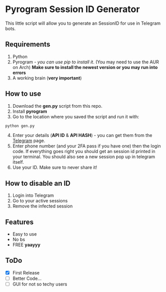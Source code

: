
# Pyrogram Session ID Generator

This little script will allow you to generate an SessionID for use in Telegram bots.



## Requirements

1. Python
2. Pyrogram - *you can use pip to install it*. (You may need to use the AUR on Arch) **Make sure to install the newest version or you may run into errors**
3. A working brain (**very important**)


## How to use

1. Download the **gen.py** script from this repo.
2. Install **pyrogram**
3. Go to the location where you saved the script and run it with:

```bash
python gen.py
```

4. Enter your details (**API ID** & **API HASH**) - you can get them from the [Telegram](https://my.telegram.org/auth) page.
5. Enter phone number (and your 2FA pass if you have one) then the login code. If everything goes right you should get an session id printed in your terminal. You should also see a new session pop up in telegram itself.
6. Use your ID. Make sure to never share it!


## How to disable an ID

1. Login into Telegram
2. Go to your active sessions
3. Remove the infected session


## Features

- Easy to use
- No bs
- FREE **yaayyy**

## ToDo

- [x] First Release
- [ ] Better Code...
- [ ] GUI for not so techy users
